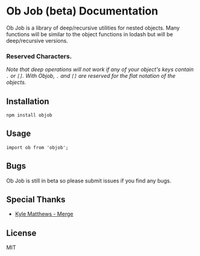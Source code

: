# Ob Job (beta) Documentation

Ob Job is a library of deep/recursive utilities for nested objects. Many functions will be similar to the object functions in lodash but will be deep/recursive versions.

### Reserved Characters.
*Note that deep operations will not work if any of your object's keys contain <code>.</code> or <code>[]</code>. With Objob, <code>.</code> and <code>[]</code> are reserved for the flat notation of the objects.*

## Installation
	npm install objob
	
## Usage
	import ob from 'objob';

## Bugs

Ob Job is still in beta so please submit issues if you find any bugs.

## Special Thanks

  * [Kyle Matthews - Merge](https://github.com/KyleAMathews/deepmerge)

## License
MIT
